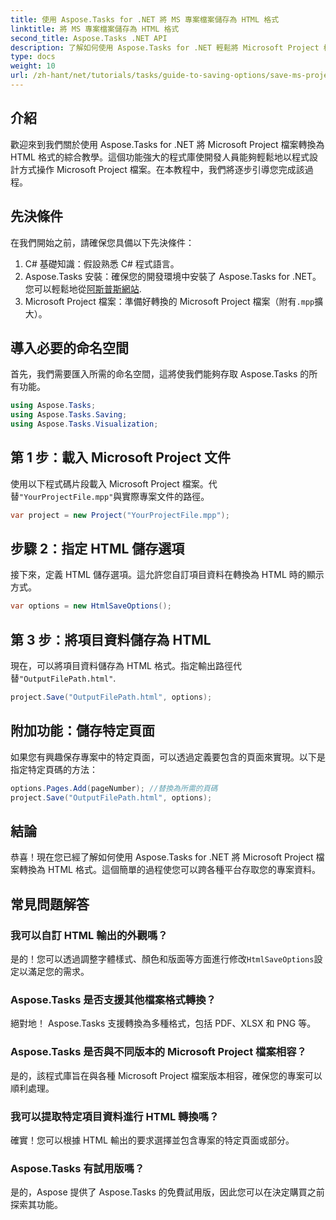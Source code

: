 ```yaml
---
title: 使用 Aspose.Tasks for .NET 將 MS 專案檔案儲存為 HTML 格式
linktitle: 將 MS 專案檔案儲存為 HTML 格式
second_title: Aspose.Tasks .NET API
description: 了解如何使用 Aspose.Tasks for .NET 輕鬆將 Microsoft Project 檔案 (.mpp) 轉換為 HTML 格式。這個綜合教程提供了逐步說明，包括如何載入專案文件、自訂 HTML 輸出以及保存特定頁面。
type: docs
weight: 10
url: /zh-hant/net/tutorials/tasks/guide-to-saving-options/save-ms-project-files-to-html-format/
---
```

## 介紹

歡迎來到我們關於使用 Aspose.Tasks for .NET 將 Microsoft Project 檔案轉換為 HTML 格式的綜合教學。這個功能強大的程式庫使開發人員能夠輕鬆地以程式設計方式操作 Microsoft Project 檔案。在本教程中，我們將逐步引導您完成該過程。

## 先決條件

在我們開始之前，請確保您具備以下先決條件：

1. C# 基礎知識：假設熟悉 C# 程式語言。
2.  Aspose.Tasks 安裝：確保您的開發環境中安裝了 Aspose.Tasks for .NET。您可以輕鬆地從[阿斯普斯網站](https://www.aspose.com).
3. Microsoft Project 檔案：準備好轉換的 Microsoft Project 檔案（附有`.mpp`擴大）。

## 導入必要的命名空間

首先，我們需要匯入所需的命名空間，這將使我們能夠存取 Aspose.Tasks 的所有功能。

```csharp
using Aspose.Tasks;
using Aspose.Tasks.Saving;
using Aspose.Tasks.Visualization;
```

## 第 1 步：載入 Microsoft Project 文件

使用以下程式碼片段載入 Microsoft Project 檔案。代替`"YourProjectFile.mpp"`與實際專案文件的路徑。

```csharp
var project = new Project("YourProjectFile.mpp");
```

## 步驟 2：指定 HTML 儲存選項

接下來，定義 HTML 儲存選項。這允許您自訂項目資料在轉換為 HTML 時的顯示方式。

```csharp
var options = new HtmlSaveOptions();
```

## 第 3 步：將項目資料儲存為 HTML

現在，可以將項目資料儲存為 HTML 格式。指定輸出路徑代替`"OutputFilePath.html"`.

```csharp
project.Save("OutputFilePath.html", options);
```

## 附加功能：儲存特定頁面

如果您有興趣保存專案中的特定頁面，可以透過定義要包含的頁面來實現。以下是指定特定頁碼的方法：

```csharp
options.Pages.Add(pageNumber); //替換為所需的頁碼
project.Save("OutputFilePath.html", options);
```

## 結論

恭喜！現在您已經了解如何使用 Aspose.Tasks for .NET 將 Microsoft Project 檔案轉換為 HTML 格式。這個簡單的過程使您可以跨各種平台存取您的專案資料。

## 常見問題解答

### 我可以自訂 HTML 輸出的外觀嗎？
是的！您可以透過調整字體樣式、顏色和版面等方面進行修改`HtmlSaveOptions`設定以滿足您的需求。

### Aspose.Tasks 是否支援其他檔案格式轉換？
絕對地！ Aspose.Tasks 支援轉換為多種格式，包括 PDF、XLSX 和 PNG 等。

### Aspose.Tasks 是否與不同版本的 Microsoft Project 檔案相容？
是的，該程式庫旨在與各種 Microsoft Project 檔案版本相容，確保您的專案可以順利處理。

### 我可以提取特定項目資料進行 HTML 轉換嗎？
確實！您可以根據 HTML 輸出的要求選擇並包含專案的特定頁面或部分。

### Aspose.Tasks 有試用版嗎？
是的，Aspose 提供了 Aspose.Tasks 的免費試用版，因此您可以在決定購買之前探索其功能。